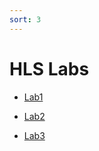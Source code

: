 ```yaml
---
sort: 3
---
```



# HLS Labs

<!-- {% include list.liquid %} -->

- [Lab1](https://uri-nextlab.github.io/ParallelProgammingLabs/HLS_Labs/Lab1.html)

- [Lab2](https://uri-nextlab.github.io/ParallelProgammingLabs/HLS_Labs/Lab2.html)

- [Lab3](https://uri-nextlab.github.io/ParallelProgammingLabs/HLS_Labs/Lab3.html)
